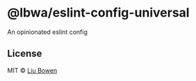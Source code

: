 # @lbwa/eslint-config-universal

An opinionated eslint config

## License

MIT © [Liu Bowen](https://github.com/lbwa)
